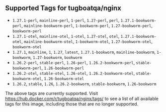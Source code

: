 ## Supported Tags for tugboatqa/nginx

* `1.27.1-perl`, `mainline-perl`, `1-perl`, `1.27-perl`, `perl`, `1.27.1-bookworm-perl`, `mainline-bookworm-perl`, `1-bookworm-perl`, `1.27-bookworm-perl`, `bookworm-perl`
* `1.27.1-otel`, `mainline-otel`, `1-otel`, `1.27-otel`, `otel`, `1.27.1-bookworm-otel`, `mainline-bookworm-otel`, `1-bookworm-otel`, `1.27-bookworm-otel`, `bookworm-otel`
* `1.27.1`, `mainline`, `1`, `1.27`, `latest`, `1.27.1-bookworm`, `mainline-bookworm`, `1-bookworm`, `1.27-bookworm`, `bookworm`
* `1.26.2-perl`, `stable-perl`, `1.26-perl`, `1.26.2-bookworm-perl`, `stable-bookworm-perl`, `1.26-bookworm-perl`
* `1.26.2-otel`, `stable-otel`, `1.26-otel`, `1.26.2-bookworm-otel`, `stable-bookworm-otel`, `1.26-bookworm-otel`
* `1.26.2`, `stable`, `1.26`, `1.26.2-bookworm`, `stable-bookworm`, `1.26-bookworm`

The above tags are currently supported. Visit https://hub.docker.com/r/tugboatqa/nginx/tags/ to see a list of all available tags for this image, including those that are no longer supported.
